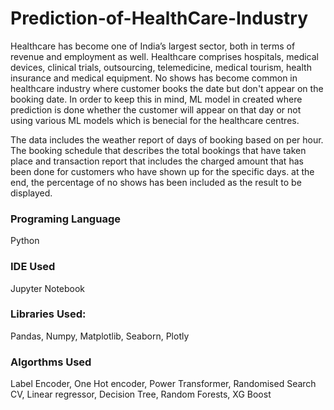 # Prediction-of-HealthCare-Industry

Healthcare has become one of India’s largest sector, both in terms of revenue and employment as well. Healthcare comprises hospitals, medical devices, clinical trials, outsourcing, telemedicine, medical tourism, health insurance and medical equipment.
No shows has become common in healthcare industry where customer books the date but don't appear on the booking date. In order to keep this in mind, ML model in created where prediction is done whether the customer will appear on that day or not using various ML models which is benecial for the healthcare centres. 

The data includes the weather report of days of booking based on per hour. The booking schedule that describes the total bookings that have taken place and transaction report that includes the charged amount that has been done for customers who have shown up for the specific days.
at the end, the percentage of no shows has been included as the result to be displayed. 

### Programing Language
Python

### IDE Used
Jupyter Notebook

### Libraries Used:
Pandas, Numpy, Matplotlib, Seaborn, Plotly

### Algorthms Used
Label Encoder, One Hot encoder, Power Transformer, Randomised Search CV, Linear regressor, Decision Tree, Random Forests, XG Boost
